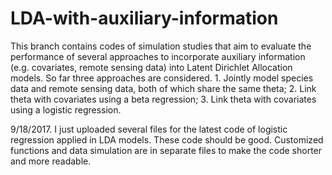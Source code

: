 # LDA-with-auxiliary-information
This branch contains codes of simulation studies that aim to evaluate the performance of several approaches to incorporate auxiliary information (e.g. covariates, remote sensing data) into Latent Dirichlet Allocation models.
So far three approaches are considered. 1. Jointly model species data and remote sensing data, both of which share the same theta; 2. Link theta with covariates using a beta regression; 3. Link theta with covariates using a logistic regression. 

9/18/2017. I just uploaded several files for the latest code of logistic regression applied in LDA models. These code should be good. Customized functions and data simulation are in separate files to make the code shorter and more readable.
